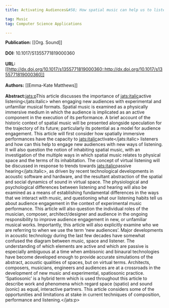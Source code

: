 ```yaml
---
title: Activating Audiences&#58; How spatial music can help us to listen

tag: Music 
tag: Computer Science Applications

---
```


**Publication:** [[Org. Sound]]<br><br>**DOI:** 10.1017/S1355771819000360                                        
<br>**URL:**[[http://dx.doi.org/10.1017/s1355771819000360::http://dx.doi.org/10.1017/s1355771819000360]]<br><br>**Authors:** [[Emma-Kate Matthews]] <br><br>**Abstract:**<jats:p>This article discusses the importance of <jats:italic>active listening</jats:italic> when engaging new audiences with experimental and unfamiliar musical formats. Spatial music is examined as a physically immersive medium in which the audience is implicated as an active component in the execution of its performance. A brief account of the historic context of spatial music will be presented alongside speculation for the trajectory of its future; particularly its potential as a model for audience engagement. This article will first consider how spatially immersive performances have the capacity to <jats:italic>activate</jats:italic> listeners and how can this help to engage new audiences with new ways of listening. It will also question the notion of inhabiting spatial music, with an investigation of the multiple ways in which spatial music relates to physical space and the terms of its inhabitation. The concept of virtual listening will be discussed in response to trends towards <jats:italic>passive hearing</jats:italic>, as driven by recent technological developments in acoustic software and hardware, and the resultant abstraction of the spatial and social dynamics of sound in virtual space. The physiological and psychological differences between listening and hearing will also be examined as a means of establishing fundamental differences in the ways that we interact with music, and questioning what our listening habits tell us about audience engagement in the context of experimental music performance. This article will also question the individual roles of the musician, composer, architect/designer and audience in the ongoing responsibility to improve audience engagement in new, or unfamiliar musical works. Importantly, this article will also explicitly examine who we are referring to when we use the term ‘new audiences’. Major developments in acoustic technology during the last few decades have somewhat confused the diagram between music, space and listener. The understanding of which elements are active and which are passive is especially ambiguous at a time when ambisonic and binaural technologies have become developed enough to provide accurate simulations of the abstract, acoustic qualities of spaces, but on virtual terms. Architects, composers, musicians, engineers and audiences are at a crossroads in the development of new music and experimental, spatiosonic practice. ‘Spatiosonic’ is a hybrid term which is used throughout this article to describe work and phenomena which regard space (spatio) and sound (sonic) as equal, interactive partners. This article considers some of the opportunities and limitations at stake in current techniques of composition, performance and listening.</jats:p>

